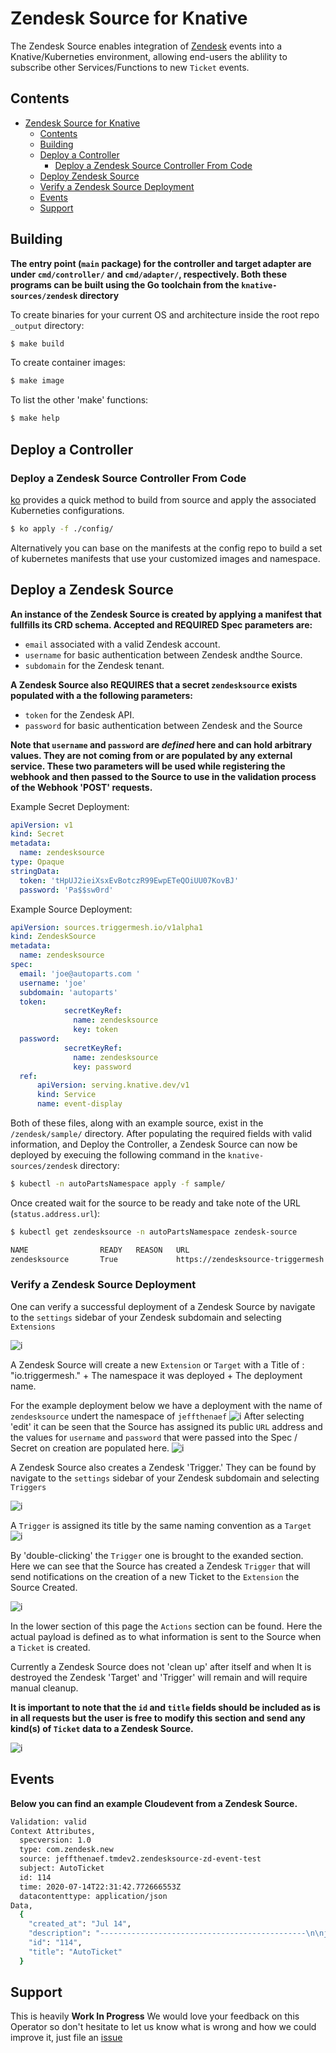 # Zendesk Source for Knative

The Zendesk Source enables integration of [Zendesk](https://www.zendesk.com/) events into a Knative/Kuberneties environment, allowing end-users the ablility to subscribe other Services/Functions to new `Ticket` events.

## Contents

- [Zendesk Source for Knative](#zendesk-source-for-knative)
  - [Contents](#contents)
  - [Building](#building)
  - [Deploy a Controller](#deploy-a-controller)
    - [Deploy a Zendesk Source Controller From Code](#deploy-a-zendesk-source-controller-from-code)
  - [Deploy Zendesk Source](#deploy-zendesk-source)
  - [Verify a Zendesk Source Deployment](#verify-a-zendesk-source-deployment)
  - [Events](#events)
  - [Support](#support)

## Building

**The entry point (`main` package) for the controller and target adapter are under `cmd/controller/` and `cmd/adapter/`, respectively. Both these programs can be built using the Go toolchain from the `knative-sources/zendesk` directory**

To create binaries for your current OS and architecture inside the root repo `_output` directory:

```sh
$ make build
```

To create container images:

```sh
$ make image
```

To list the other 'make' functions:

```sh
$ make help
```

## Deploy a Controller

### Deploy a Zendesk Source Controller From Code

[ko](https://github.com/google/ko) provides a quick method to build from source and apply the associated Kuberneties configurations.

```sh
$ ko apply -f ./config/
```

Alternatively you can base on the manifests at the config repo to build a set of kubernetes manifests that use your customized images and namespace.

## Deploy a Zendesk Source

**An instance of the Zendesk Source is created by applying a manifest that fullfills its CRD schema. Accepted and REQUIRED Spec parameters are:**

- `email` associated with a valid Zendesk account.
- `username` for basic authentication between Zendesk andthe    Source.
- `subdomain` for the Zendesk tenant.

**A Zendesk Source also REQUIRES that a secret `zendesksource` exists populated with a the following parameters:**

- `token`  for the Zendesk API.
- `password` for basic authentication between Zendesk and the Source

**Note that `username` and `password` are _defined_ here and can hold arbitrary values. They are not coming from or are populated by any external service. These two parameters will be used while registering the webhook and then passed to the Source to use in the validation process of the Webhook 'POST' requests.**

Example Secret Deployment:

```yaml
apiVersion: v1
kind: Secret
metadata:
  name: zendesksource
type: Opaque
stringData:
  token: 'tHpUJ2ieiXsxEvBotczR99EwpETeQOiUU07KovBJ'
  password: 'Pa$$sw0rd'
```

Example Source Deployment:

```yaml
apiVersion: sources.triggermesh.io/v1alpha1
kind: ZendeskSource
metadata:
  name: zendesksource
spec:
  email: 'joe@autoparts.com '
  username: 'joe'
  subdomain: 'autoparts'
  token:
            secretKeyRef:
              name: zendesksource
              key: token
  password:
            secretKeyRef:
              name: zendesksource
              key: password
  ref:
      apiVersion: serving.knative.dev/v1
      kind: Service
      name: event-display
```

Both of these files, along with an example source, exist in the `/zendesk/sample/` directory. After populating the required fields with valid information, and Deploy the Controller, a Zendesk Source can now be deployed by execuing the following command in the `knative-sources/zendesk` directory:

```sh
$ kubectl -n autoPartsNamespace apply -f sample/
```

Once created wait for the source to be ready and take note of the URL (`status.address.url`):

``` sh
$ kubectl get zendesksource -n autoPartsNamespace zendesk-source

NAME                READY   REASON   URL                                                              SINK                                                  AGE
zendesksource       True             https://zendesksource-triggermesh.autoPartsNamespace.dev.munu.io      http://event-display.autoPartsNamespace.svc.cluster.local    25h

```

### Verify a Zendesk Source Deployment

One can verify a successful deployment of a Zendesk Source by  navigate to the `settings` sidebar of your Zendesk subdomain and selecting `Extensions`

![i](../img/ex.png)

A Zendesk Source will create a new `Extension` or `Target` with a Title of : "io.triggermesh." + The namespace it was deployed + The deployment name. 

For the example deployment below we have a deployment with the name of `zendesksource` undert the namespace of `jeffthenaef`
![i](../img/exExample.png)
After selecting 'edit' it can be seen that the Source has assigned its public `URL` address and the values for `username` and `password` that were passed into the Spec / Secret on creation are populated here.
![i](../img/exExpanded.png)

A Zendesk Source also creates a Zendesk 'Trigger.' They can be found by  navigate to the `settings` sidebar of your Zendesk subdomain and selecting `Triggers`

![i](../img/trig.png)

A `Trigger` is assigned its title by the same naming convention as a `Target`
![i](../img/trigExample.png)

By 'double-clicking' the `Trigger` one is brought to the exanded section. Here we can see that the Source has created a Zendesk `Trigger` that will send notifications on the creation of a new Ticket to the `Extension` the Source Created.

![i](../img/trigExpanded.png)

In the lower section of this page the `Actions` section can be found. Here the actual payload is defined as to what information is sent to the Source when a `Ticket` is created.

Currently a Zendesk Source does not 'clean up' after itself and when It is destroyed the Zendesk 'Target' and 'Trigger'  will remain and will require manual cleanup.

**It is important to note that the `id` and `title` fields should be included as is in all requests but the user is free to modify this section and send any kind(s) of `Ticket` data to a Zendesk Source.**  

![i](../img/trigAction.png)

## Events

**Below you can find an example Cloudevent from a Zendesk Source.**

```sh
Validation: valid
Context Attributes,
  specversion: 1.0
  type: com.zendesk.new
  source: jeffthenaef.tmdev2.zendesksource-zd-event-test
  subject: AutoTicket
  id: 114
  time: 2020-07-14T22:31:42.772666553Z
  datacontenttype: application/json
Data,
  {
    "created_at": "Jul 14",
    "description": "----------------------------------------------\n\njeff naef, Jul 14, 2020, 7:31 PM\n\nYour auto parts are ready",
    "id": "114",
    "title": "AutoTicket"
  }
```

## Support

This is heavily **Work In Progress** We would love your feedback on this
Operator so don't hesitate to let us know what is wrong and how we could improve
it, just file an [issue](https://github.com/triggermesh/knative-sources/issues/new)

